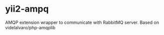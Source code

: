 yii2-ampq
=========

AMQP extension wrapper to communicate with RabbitMQ server. Based on videlalvaro/php-amqplib
